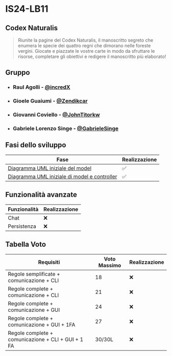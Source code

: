 # IS24-LB11

## Codex Naturalis
> Riunite la pagine del Codex Naturalis, il manoscritto 
> segreto che enumera le specie dei quattro regni che dimorano 
> nelle foreste vergini. Giocate e piazzate le vostre carte in modo 
> da sfruttare le risorse, completare gli obiettivi e redigere il manoscritto 
> più elaborato!

## Gruppo
- ### Raul Agolli - [@incredX](https://github.com/incredX)
- ### Gioele Guaiumi - [@Zendikcar](https://github.com/Zendikcar)
- ### Giovanni Coviello - [@JohnTitorkw](https://github.com/JohnTitorkw)
- ### Gabriele Lorenzo Singe - [@GabrieleSinge](https://github.com/GabrieleSinge)

## Fasi dello sviluppo
| Fase                                                                          | Realizzazione      |
|-------------------------------------------------------------------------------|--------------------|
| [Diagramma UML iniziale del model](deliverables/initial-uml.png)              | :white_check_mark: |
| [Diagramma UML iniziale di model e controller](deliverables/initial-uml.png)  | :white_check_mark: |

## Funzionalità avanzate
| Funzionalità | Realizzazione |
|--------------|---------------|
| Chat         | :x:           |
| Persistenza  | :x:           |

## Tabella Voto
| Requisiti                                           | Voto Massimo | Realizzazione |
|-----------------------------------------------------|--------------|---------------|
| Regole semplificate + comunicazione + CLI           | 18           | :x:           |
| Regole complete + comunicazione + CLI               | 21           | :x:           |
| Regole complete + comunicazione + GUI               | 24           | :x:           |
| Regole complete + comunicazione + GUI + 1FA         | 27           | :x:           |
| Regole complete + comunicazione + CLI + GUI + 1 FA  | 30/30L       | :x:           |